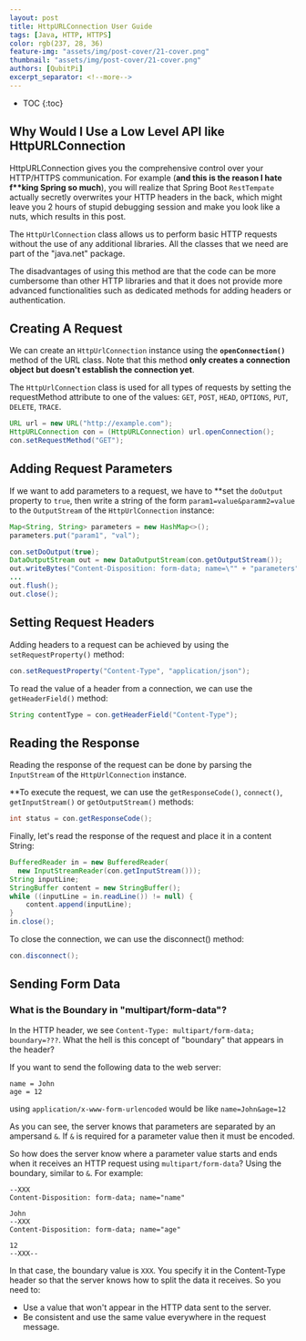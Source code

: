 ```yaml
---
layout: post
title: HttpURLConnection User Guide
tags: [Java, HTTP, HTTPS]
color: rgb(237, 28, 36)
feature-img: "assets/img/post-cover/21-cover.png"
thumbnail: "assets/img/post-cover/21-cover.png"
authors: [QubitPi]
excerpt_separator: <!--more-->
---
```


<!--more-->

* TOC
{:toc}

## Why Would I Use a Low Level API like HttpURLConnection

HttpURLConnection gives you the comprehensive control over your HTTP/HTTPS communication. For example (**and this is the
reason I hate f\*\*king Spring so much**), you will realize that Spring Boot `RestTempate` actually secretly overwrites
your HTTP headers in the back, which might leave you 2 hours of stupid debugging session and make you look like a nuts,
which results in this post.

The `HttpUrlConnection` class allows us to perform basic HTTP requests without the use of any additional libraries. All
the classes that we need are part of the "java.net" package.

The disadvantages of using this method are that the code can be more cumbersome than other HTTP libraries and that it
does not provide more advanced functionalities such as dedicated methods for adding headers or authentication.

## Creating A Request

We can create an `HttpUrlConnection` instance using the **`openConnection()`** method of the URL class. Note that this
method **only creates a connection object but doesn't establish the connection yet**.

The `HttpUrlConnection` class is used for all types of requests by setting the requestMethod attribute to one of the
values: `GET`, `POST`, `HEAD`, `OPTIONS`, `PUT`, `DELETE`, `TRACE`.

```java
URL url = new URL("http://example.com");
HttpURLConnection con = (HttpURLConnection) url.openConnection();
con.setRequestMethod("GET");
```

## Adding Request Parameters

If we want to add parameters to a request, we have to **set the `doOutput` property to `true`, then write a string of
the form `param1=value&paramm2=value` to the `OutputStream` of the `HttpUrlConnection` instance:

```java
Map<String, String> parameters = new HashMap<>();
parameters.put("param1", "val");

con.setDoOutput(true);
DataOutputStream out = new DataOutputStream(con.getOutputStream());
out.writeBytes("Content-Disposition: form-data; name=\"" + "parameters" + "\"");
...
out.flush();
out.close();
```

## Setting Request Headers

Adding headers to a request can be achieved by using the `setRequestProperty()` method:

```java
con.setRequestProperty("Content-Type", "application/json");
```

To read the value of a header from a connection, we can use the `getHeaderField()` method:

```java
String contentType = con.getHeaderField("Content-Type");
```

## Reading the Response

Reading the response of the request can be done by parsing the `InputStream` of the `HttpUrlConnection` instance.

**To execute the request, we can use the `getResponseCode()`, `connect()`, `getInputStream()` or `getOutputStream()`
methods:

```java
int status = con.getResponseCode();
```

Finally, let's read the response of the request and place it in a content String:

```java
BufferedReader in = new BufferedReader(
  new InputStreamReader(con.getInputStream()));
String inputLine;
StringBuffer content = new StringBuffer();
while ((inputLine = in.readLine()) != null) {
    content.append(inputLine);
}
in.close();
```

To close the connection, we can use the disconnect() method:

```java
con.disconnect();
```

## Sending Form Data

### What is the Boundary in "multipart/form-data"?

In the HTTP header, we see `Content-Type: multipart/form-data; boundary=???`. What the hell is this concept of
"boundary" that appears in the header?

If you want to send the following data to the web server:

    name = John
    age = 12

using `application/x-www-form-urlencoded` would be like `name=John&age=12`

As you can see, the server knows that parameters are separated by an ampersand `&`. If `&` is required for a parameter
value then it must be encoded.

So how does the server know where a parameter value starts and ends when it receives an HTTP request using
`multipart/form-data`? Using the boundary, similar to `&`. For example:

```
--XXX
Content-Disposition: form-data; name="name"

John
--XXX
Content-Disposition: form-data; name="age"

12
--XXX--
```

In that case, the boundary value is `XXX`. You specify it in the Content-Type header so that the server knows how to
split the data it receives. So you need to:

* Use a value that won't appear in the HTTP data sent to the server.
* Be consistent and use the same value everywhere in the request message.
